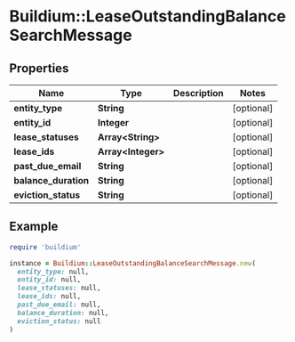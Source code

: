 # Buildium::LeaseOutstandingBalanceSearchMessage

## Properties

| Name | Type | Description | Notes |
| ---- | ---- | ----------- | ----- |
| **entity_type** | **String** |  | [optional] |
| **entity_id** | **Integer** |  | [optional] |
| **lease_statuses** | **Array&lt;String&gt;** |  | [optional] |
| **lease_ids** | **Array&lt;Integer&gt;** |  | [optional] |
| **past_due_email** | **String** |  | [optional] |
| **balance_duration** | **String** |  | [optional] |
| **eviction_status** | **String** |  | [optional] |

## Example

```ruby
require 'buildium'

instance = Buildium::LeaseOutstandingBalanceSearchMessage.new(
  entity_type: null,
  entity_id: null,
  lease_statuses: null,
  lease_ids: null,
  past_due_email: null,
  balance_duration: null,
  eviction_status: null
)
```

